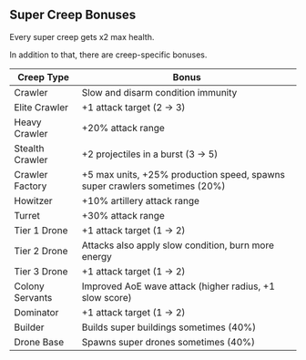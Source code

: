 ## Super Creep Bonuses

Every super creep gets x2 max health.

In addition to that, there are creep-specific bonuses.

| Creep Type | Bonus |
|---|---|
| Crawler | Slow and disarm condition immunity |
| Elite Crawler | +1 attack target (2 -> 3) |
| Heavy Crawler | +20% attack range |
| Stealth Crawler | +2 projectiles in a burst (3 -> 5) |
| Crawler Factory | +5 max units, +25% production speed, spawns super crawlers sometimes (20%) |
| Howitzer | +10% artillery attack range |
| Turret | +30% attack range |
| Tier 1 Drone | +1 attack target (1 -> 2) |
| Tier 2 Drone | Attacks also apply slow condition, burn more energy |
| Tier 3 Drone | +1 attack target (1 -> 2) |
| Colony Servants | Improved AoE wave attack (higher radius, +1 slow score) |
| Dominator | +1 attack target (1 -> 2) |
| Builder | Builds super buildings sometimes (40%) |
| Drone Base | Spawns super drones sometimes (40%) |
